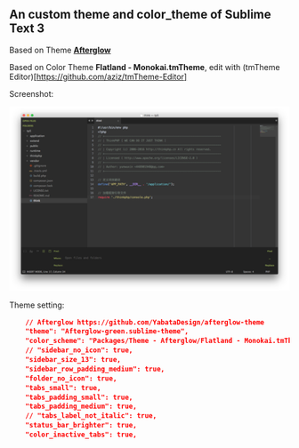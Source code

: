 An custom theme and color_theme of Sublime Text 3
---

Based on Theme **[Afterglow](https://github.com/YabataDesign/afterglow-theme)**

Based on Color Theme **Flatland - Monokai.tmTheme**, edit with (tmTheme Editor)[https://github.com/aziz/tmTheme-Editor]

Screenshot:

![Screenshot.png](./screenshot.png)

Theme setting:

```json
    // Afterglow https://github.com/YabataDesign/afterglow-theme
    "theme": "Afterglow-green.sublime-theme",
    "color_scheme": "Packages/Theme - Afterglow/Flatland - Monokai.tmTheme",
    // "sidebar_no_icon": true,
    "sidebar_size_13": true,
    "sidebar_row_padding_medium": true,
    "folder_no_icon": true,
    "tabs_small": true,
    "tabs_padding_small": true,
    "tabs_padding_medium": true,
    // "tabs_label_not_italic": true,
    "status_bar_brighter": true,
    "color_inactive_tabs": true,
```